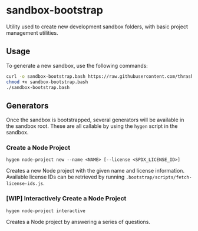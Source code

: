 # sandbox-bootstrap

Utility used to create new development sandbox folders, with basic project management utilities.

## Usage
To generate a new sandbox, use the following commands:

```bash
curl -o sandbox-bootstrap.bash https://raw.githubusercontent.com/thrashplay/sandbox-bootstrap/master/scripts/sandbox-bootstrap.bash
chmod +x sandbox-bootstrap.bash
./sandbox-bootstrap.bash
```

## Generators
Once the sandbox is bootstrapped, several generators will be available in the sandbox root. These are all
callable by using the `hygen` script in the sandbox.

### Create a Node Project
`hygen node-project new --name <NAME> [--license <SPDX_LICENSE_ID>]`

Creates a new Node project with the given name and license information. Available license IDs can be 
retrieved by running `.bootstrap/scripts/fetch-license-ids.js`.

### [WIP] Interactively Create a Node Project
`hygen node-project interactive`

Creates a Node project by answering a series of questions.

